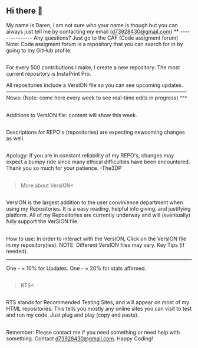 ## Hi there 👋
  My name is Daren,
   I am not sure who
    your name is though
      but you can always
       just tell me by contacting
     my email (d73928430@gmail.com) 
  **
           ---------------
          Any questions? Just go to the CAF
          (Code assigment forum)
          Note: Code assigment forum is a repository 
          that you can search for in by going
          to my GitHub profile.
##
For every 500 contributions I make, I create a new repository.
The most current repository is InstaPrint Pro.


All repositories include a VersION file so you can see upcoming updates.
––––––––––––––––––––––––––––––––––––––––––––––––––––––––––––––––––––––
News: 
(Note: come here every week to see real-time edits in progress)
^^^
##
Additions to VersION file:
content will show this week.
##
Descriptions for REPO's (repositories)
are expecting newcoming changes as well.
##
Apology: If you are in constant reliability of my REPO's,
changes may expect a bumpy ride since many ethical difficulties 
have been encountered. 
Thank you so much for your patience. -The3DP
##
>More about VersION<
##
VersION is the largest addition to the user convinience
department when using my Repositories. 
It is a easy reading, helpful info giving, and
justifying platform. All of my Repositories are currently underway 
and will (eventually) fully support the VerSION file.
##
How to use: In order to interact with the VersION, Click on 
the VersION file in my repository(ies). 
NOTE: Different VersION files may vary.
Key Tips (if needed).
**********************
One - = 10% for Updates.
One - = 20% for stats affirmed.
##
>RTS<
##
RTS stands for Recommended Testing Sites, and will appear on
most of my HTML repositories. This tells you mostly any 
online sites you can visit to test and run my code. Just plug and play (copy and paste).
##
Remember: Please contact me if you 
need something or need help with something.
Contact d73928430@gmail.com. Happy Coding!
